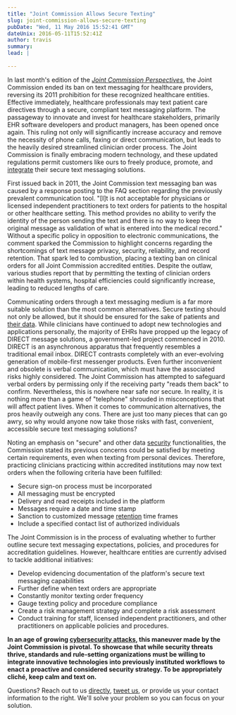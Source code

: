 ```yaml
---
title: "Joint Commission Allows Secure Texting"
slug: joint-commission-allows-secure-texting
pubDate: "Wed, 11 May 2016 15:52:41 GMT"
dateUnix: 2016-05-11T15:52:41Z
author: travis
summary: 
lead: |
    
---
```


In last month's edition of the [_Joint Commission Perspectives_][1], the Joint Commission ended its ban on text messaging for healthcare providers, reversing its 2011 prohibition for these recognized healthcare entities. Effective immediately, healthcare professionals may text patient care directives through a secure, compliant text messaging platform. The passageway to innovate and invest for healthcare stakeholders, primarily EHR software developers and product managers, has been opened once again. This ruling not only will significantly increase accuracy and remove the necessity of phone calls, faxing or direct communication, but leads to the heavily desired streamlined clinician order process. The Joint Commission is finally embracing modern technology, and these updated regulations permit customers like ours to freely produce, promote, and [integrate][2] their secure text messaging solutions.

First issued back in 2011, the Joint Commission text messaging ban was caused by a response posting to the FAQ section regarding the previously prevalent communication tool. "[I]t is not acceptable for physicians or licensed independent practitioners to text orders for patients to the hospital or other healthcare setting. This method provides no ability to verify the identity of the person sending the text and there is no way to keep the original message as validation of what is entered into the medical record." Without a specific policy in opposition to electronic communications, the comment sparked the Commission to highlight concerns regarding the shortcomings of text message privacy, security, reliability, and record retention. That spark led to combustion, placing a texting ban on clinical orders for all Joint Commission accredited entities. Despite the outlaw, various studies report that by permitting the texting of clinician orders within health systems, hospital efficiencies could significantly increase, leading to reduced lengths of care.

Communicating orders through a text messaging medium is a far more suitable solution than the most common alternatives. Secure texting should not only be allowed, but it should be ensured for the sake of patients and [their data][3]. While clinicians have continued to adopt new technologies and applications personally, the majority of EHRs have propped up the legacy of DIRECT message solutions, a government-led project commenced in 2010. DIRECT is an asynchronous apparatus that frequently resembles a traditional email inbox. DIRECT contrasts completely with an ever-evolving generation of mobile-first messenger products. Even further inconvenient and obsolete is verbal communication, which must have the associated risks highly considered. The Joint Commission has attempted to safeguard verbal orders by permissing only if the receiving party "reads them back" to confirm. Nevertheless, this is nowhere near safe nor secure. In reality, it is nothing more than a game of "telephone" shrouded in misconceptions that will affect patient lives. When it comes to communication alternatives, the pros heavily outweigh any cons. There are just too many pieces that can go awry, so why would anyone now take those risks with fast, convenient, accessible secure text messaging solutions?

Noting an emphasis on "secure" and other data [security][4] functionalities, the Commission stated its previous concerns could be satisfied by meeting certain requirements,  even when texting from personal devices. Therefore, practicing clinicians practicing within accredited institutions may now text orders when the following criteria have been fulfilled:

* Secure sign-on process must be incorporated
* All messaging must be encrypted
* Delivery and read receipts included in the platform
* Messages require a date and time stamp
* Sanction to customized message [retention][5] time frames
* Include a specified contact list of authorized individuals

The Joint Commission is in the process of evaluating whether to further outline secure text messaging expectations, policies, and procedures for accreditation guidelines. However, healthcare entities are currently advised to tackle additional initiatives:

* Develop evidencing documentation of the platform's secure text messaging capabilities
* Further define when text orders are appropriate
* Constantly monitor texting order frequency 
* Gauge texting policy and procedure compliance
* Create a risk management strategy and complete a risk assessment
* Conduct training for staff, licensed independent practitioners, and other practitioners on applicable policies and procedures. 

**In an age of growing [cybersecurity attacks][6], this maneuver made by the Joint Commission is pivotal. To showcase that while security threats thrive, standards and rule-setting organizations must be willing to integrate innovative technologies into previously instituted workflows to enact a proactive and considered security strategy. To be appropriately cliché, keep calm and text on.**

Questions? Reach out to us [directly][7], [tweet us][8], or provide us your contact information to the right. We'll solve your problem so you can focus on your solution.

[1]: http://www.jcrinc.com/the-joint-commission-perspectives/
[2]: https://catalyze.io/how-to-integrate-with-hospitals
[3]: https://catalyze.io/learn/what-is-protected-health-information-or-phi
[4]: https://catalyze.io/learn/the-hipaa-security-rule
[5]: https://catalyze.io/learn/hipaa-data-retention-requirements
[6]: https://catalyze.io/learn/hipaa-and-data-breaches
[7]: mailto:hello%40catalyze.io
[8]: https://twitter.com/catalyzeio
